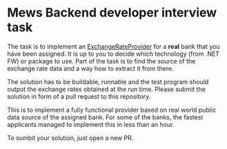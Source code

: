 # Mews Backend developer interview task

The task is to implement an [ExchangeRateProvider]( https://github.com/MewsSystems/samples/blob/master/ExchangeRateUpdater/ExchangeRateProvider.cs) for a **real** bank that you have been assigned. It is up to you to decide which technology (from .NET FW) or package to use. Part of the task is to find the source of the exchange rate data and a way how to extract it from there.

The solution has to be buildable, runnable and the test program should output the exchange rates obtained at the run time. Please submit the solution in form of a pull request to this repository.

This is to implement a fully functional provider based on real world public data source of the assigned bank. For some of the banks, the fastest applicants managed to implement this in less than an hour.

To sumbit your solution, just open a new PR.
